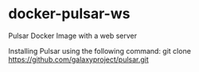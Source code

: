# docker-pulsar-ws

Pulsar Docker Image with a web server

Installing Pulsar using the following command:
git clone https://github.com/galaxyproject/pulsar.git
